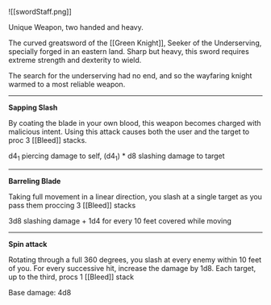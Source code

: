 
![[swordStaff.png]]

Unique Weapon, two handed and heavy. 

The curved greatsword of the [[Green Knight]], Seeker of the Underserving, specially forged in an eastern land. Sharp but heavy, this sword requires extreme strength and dexterity to wield.  

The search for the underserving had no end, and so the wayfaring knight warmed to a most reliable weapon.


---

**Sapping Slash**

By coating the blade in your own blood, this weapon becomes charged with malicious intent. Using this attack causes both the user and the target to proc 3 [[Bleed]] stacks.

d4$_1$ piercing damage to self, (d4$_1$) * d8 slashing damage to target

---

**Barreling Blade**

Taking full movement in a linear direction, you slash at a single target as you pass them proccing 3 [[Bleed]] stacks

3d8 slashing damage + 1d4 for every 10 feet covered while moving

---

**Spin attack**

Rotating through a full 360 degrees, you slash at every enemy within 10 feet of you. For every successive hit, increase the damage by 1d8. Each target, up to the third, procs 1 [[Bleed]] stack

Base damage: 4d8

